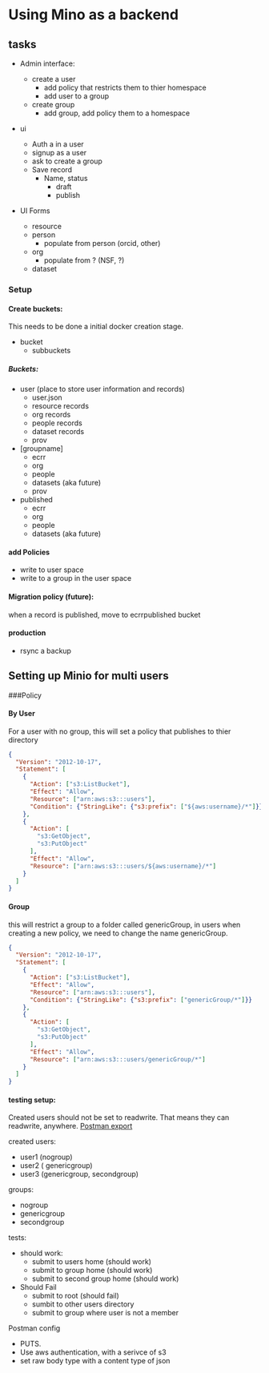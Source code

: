 # Using Mino as a backend

## tasks
* Admin interface:
  * create a user
    * add policy that restricts them to thier homespace
    * add user to a group
  * create group 
    * add group, add policy them to a homespace
  
* ui
  * Auth a in a user
  * signup as a user
  * ask to create a group
  * Save record
    * Name, status
      * draft
      * publish
  
* UI Forms
  * resource
  * person
     * populate from  person (orcid, other)
  * org
    * populate from  ?  (NSF, ?)
  * dataset

### Setup
#### Create  buckets:
This needs to be done a initial docker creation stage.
* bucket
  * subbuckets
  
##### Buckets:
* user (place to store user information and records)
  * user.json
  * resource records
  * org records
  * people records
  * dataset records
  * prov
* [groupname]
  * ecrr
  * org
  * people
  * datasets (aka future)
  * prov
* published
  * ecrr
  * org
  * people
  * datasets (aka future)
  

#### add Policies
* write to user space
* write to a group in the user space


#### Migration policy (future):
when a record is published, move to ecrrpublished bucket

#### production
* rsync a backup

## Setting up Minio for multi users

###Policy 

#### By User
For a user with no group, this will set a policy that publishes to thier directory

```json
{
  "Version": "2012-10-17",
  "Statement": [
    {
      "Action": ["s3:ListBucket"],
      "Effect": "Allow",
      "Resource": ["arn:aws:s3:::users"],
      "Condition": {"StringLike": {"s3:prefix": ["${aws:username}/*"]}}
    },
    {
      "Action": [
        "s3:GetObject",
        "s3:PutObject"
      ],
      "Effect": "Allow",
      "Resource": ["arn:aws:s3:::users/${aws:username}/*"]
    }
  ]
}
```

#### Group
this will restrict a group to a folder called genericGroup, in users
when creating a new policy, we need to change the name genericGroup.


```json
{
  "Version": "2012-10-17",
  "Statement": [
    {
      "Action": ["s3:ListBucket"],
      "Effect": "Allow",
      "Resource": ["arn:aws:s3:::users"],
      "Condition": {"StringLike": {"s3:prefix": ["genericGroup/*"]}}
    },
    {
      "Action": [
        "s3:GetObject",
        "s3:PutObject"
      ],
      "Effect": "Allow",
      "Resource": ["arn:aws:s3:::users/genericGroup/*"]
    }
  ]
}
```
#### testing setup:

Created users should not be set to readwrite. That means they can readwrite, anywhere.
[Postman export](./MinioTests.postman_collection.json)

created users:
* user1 (nogroup)
* user2 ( genericgroup)
* user3 (genericgroup, secondgroup)

groups:
* nogroup
* genericgroup
* secondgroup

tests:
* should work:
  * submit to users home (should work)
  * submit to group home (should work)
  * submit to second group home (should work)
* Should Fail
  * submit to root (should fail)
  * sumbit to other users directory
  * submit to group where user is not a member

Postman config
* PUTS.
* Use aws authentication, with a serivce of s3
* set raw body type with a content type of json




